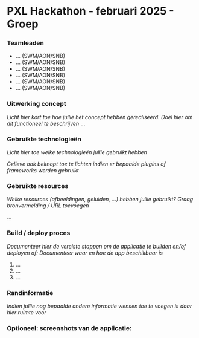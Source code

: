 # PXL Hackathon - februari 2025 - Groep <groepnummer>
### Teamleaden
- ... (SWM/AON/SNB)
- ... (SWM/AON/SNB)
- ... (SWM/AON/SNB)
- ... (SWM/AON/SNB)
- ... (SWM/AON/SNB)
- ... (SWM/AON/SNB)

### Uitwerking concept
*Licht hier kort toe hoe jullie het concept hebben gerealiseerd. 
Doel hier om dit functioneel te beschrijven*
...

### Gebruikte technologieën
*Licht hier toe welke technologieën jullie gebruikt hebben*

*Gelieve ook beknopt toe te lichten indien er bepaalde plugins of frameworks werden gebruikt*


### Gebruikte resources

*Welke resources (afbeeldingen, geluiden, ...) hebben jullie gebruikt? Graag bronvermelding / URL toevoegen*

...

### Build / deploy proces

*Documenteer hier de vereiste stappen om de applicatie te builden en/of deployen*
*of: Documenteer waar en hoe de app beschikbaar is*

1. ...
2. ...
3. ...

### Randinformatie

*Indien jullie nog bepaalde andere informatie wensen toe te voegen is daar hier ruimte voor*

### Optioneel: screenshots van de applicatie:
